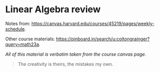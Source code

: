 # Linear Algebra review

Notes from: <https://canvas.harvard.edu/courses/45219/pages/weekly-schedule>.

Other course materials: <https://pinboard.in/search/u:coltongrainger?query=math23a>.

*All of this material is verbatim taken from the course canvas page.*

> The creativity is theirs, the mistakes my own.

